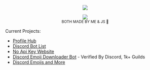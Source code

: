 
<p align="center">
  <img src="https://api.jayson.codes/api/spotify" />
</p>


<p align="center">
  <img src="https://api.jayson.codes/api/v1/github" />
  <br />
  <small>BOTH MADE BY ME & JS 💛</small>
</p>

Current Projects:
<ul>
  <li> <a href="//profilehub.me"> Profile Hub </a> </li>
  <li> <a href="//botlists.com">Discord Bot List</a> </li>
  <li> <a href="//no-api-key.com">No Api Key Website</a> </li>
  <li> <a href="//e-d.me">Discord Emoji Downloader Bot</a> - Verified By Discord, 1k+ Guilds</li>
  <li> <a href="//dmojis.com">Discord Emojis and More</a> </li>
</ul>
